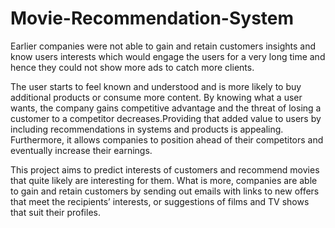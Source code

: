 # Movie-Recommendation-System
Earlier companies were not able to gain and retain customers insights and know users interests which would engage the users for a very long time and hence they could not show more ads to catch more clients.

The user starts to feel known and understood and is more likely to buy additional products or consume more content. By knowing what a user wants, the company gains competitive advantage and the threat of losing a customer to a competitor decreases.Providing that added value to users by including recommendations in systems and products is appealing. Furthermore, it allows companies to position ahead of their competitors and eventually increase their earnings.

This project aims to predict interests of customers and recommend movies that quite likely are interesting for them. What is more, companies are able to gain and retain customers by sending out emails with links to new offers that meet the recipients’ interests, or suggestions of films and TV shows that suit their profiles.
